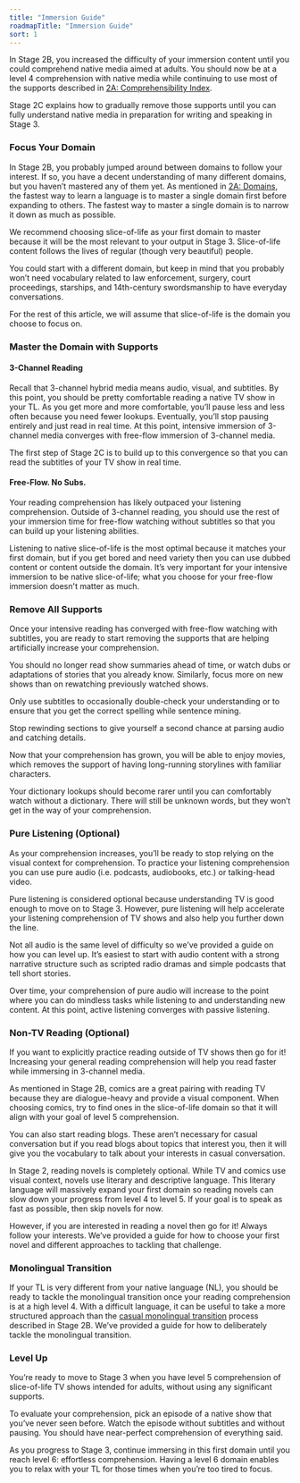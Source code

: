 ```yaml
---
title: "Immersion Guide"
roadmapTitle: "Immersion Guide"
sort: 1
---
```


In Stage 2B, you increased the difficulty of your immersion content until you could comprehend native media aimed at adults. You should now be at a level 4 comprehension with native media while continuing to use most of the supports described in [2A: Comprehensibility Index][stage-2a-comprehensibility-index].

Stage 2C explains how to gradually remove those supports until you can fully understand native media in preparation for writing and speaking in Stage 3.

### Focus Your Domain

In Stage 2B, you probably jumped around between domains to follow your interest. If so, you have a decent understanding of many different domains, but you haven’t mastered any of them yet. As mentioned in [2A: Domains][stage-2a-domains], the fastest way to learn a language is to master a single domain first before expanding to others. The fastest way to master a single domain is to narrow it down as much as possible.

We recommend choosing slice-of-life as your first domain to master because it will be the most relevant to your output in Stage 3. Slice-of-life content follows the lives of regular (though very beautiful) people.

You could start with a different domain, but keep in mind that you probably won’t need vocabulary related to law enforcement, surgery, court proceedings, starships, and 14th-century swordsmanship to have everyday conversations.

For the rest of this article, we will assume that slice-of-life is the domain you choose to focus on.

### Master the Domain with Supports

#### 3-Channel Reading

Recall that 3-channel hybrid media means audio, visual, and subtitles. By this point, you should be pretty comfortable reading a native TV show in your TL. As you get more and more comfortable, you’ll pause less and less often because you need fewer lookups. Eventually, you’ll stop pausing entirely and just read in real time. At this point, intensive immersion of 3-channel media converges with free-flow immersion of 3-channel media.

The first step of Stage 2C is to build up to this convergence so that you can read the subtitles of your TV show in real time.

#### Free-Flow. No Subs.

Your reading comprehension has likely outpaced your listening comprehension. Outside of 3-channel reading, you should use the rest of your immersion time for free-flow watching without subtitles so that you can build up your listening abilities.

Listening to native slice-of-life is the most optimal because it matches your first domain, but if you get bored and need variety then you can use dubbed content or content outside the domain. It’s very important for your intensive immersion to be native slice-of-life; what you choose for your free-flow immersion doesn't matter as much.

### Remove All Supports

Once your intensive reading has converged with free-flow watching with subtitles, you are ready to start removing the supports that are helping artificially increase your comprehension.

You should no longer read show summaries ahead of time, or watch dubs or adaptations of stories that you already know. Similarly, focus more on new shows than on rewatching previously watched shows.

Only use subtitles to occasionally double-check your understanding or to ensure that you get the correct spelling while sentence mining.

Stop rewinding sections to give yourself a second chance at parsing audio and catching details.

Now that your comprehension has grown, you will be able to enjoy movies, which removes the support of having long-running storylines with familiar characters.

Your dictionary lookups should become rarer until you can comfortably watch without a dictionary. There will still be unknown words, but they won’t get in the way of your comprehension.

### Pure Listening (Optional)

As your comprehension increases, you’ll be ready to stop relying on the visual context for comprehension. To practice your listening comprehension you can use pure audio (i.e. podcasts, audiobooks, etc.) or talking-head video.

Pure listening is considered optional because understanding TV is good enough to move on to Stage 3. However, pure listening will help accelerate your listening comprehension of TV shows and also help you further down the line.

Not all audio is the same level of difficulty so we’ve provided a guide on how you can level up. It’s easiest to start with audio content with a strong narrative structure such as scripted radio dramas and simple podcasts that tell short stories.

Over time, your comprehension of pure audio will increase to the point where you can do mindless tasks while listening to and understanding new content. At this point, active listening converges with passive listening.

### Non-TV Reading (Optional)

If you want to explicitly practice reading outside of TV shows then go for it! Increasing your general reading comprehension will help you read faster while immersing in 3-channel media.

As mentioned in Stage 2B, comics are a great pairing with reading TV because they are dialogue-heavy and provide a visual component. When choosing comics, try to find ones in the slice-of-life domain so that it will align with your goal of level 5 comprehension.

You can also start reading blogs. These aren’t necessary for casual conversation but if you read blogs about topics that interest you, then it will give you the vocabulary to talk about your interests in casual conversation.

In Stage 2, reading novels is completely optional. While TV and comics use visual context, novels use literary and descriptive language. This literary language will massively expand your first domain so reading novels can slow down your progress from level 4 to level 5. If your goal is to speak as fast as possible, then skip novels for now.

However, if you are interested in reading a novel then go for it! Always follow your interests. We’ve provided a guide for how to choose your first novel and different approaches to tackling that challenge.

### Monolingual Transition

If your TL is very different from your native language (NL), you should be ready to tackle the monolingual transition once your reading comprehension is at a high level 4. With a difficult language, it can be useful to take a more structured approach than the [casual monolingual transition][stage-2b-casual-monolingual-transition] process described in Stage 2B. We’ve provided a guide for how to deliberately tackle the monolingual transition.

### Level Up

You’re ready to move to Stage 3 when you have level 5 comprehension of slice-of-life TV shows intended for adults, without using any significant supports.

To evaluate your comprehension, pick an episode of a native show that you’ve never seen before. Watch the episode without subtitles and without pausing. You should have near-perfect comprehension of everything said.

As you progress to Stage 3, continue immersing in this first domain until you reach level 6: effortless comprehension. Having a level 6 domain enables you to relax with your TL for those times when you’re too tired to focus.

[stage-2a-domains]: /roadmap/stage-2/a/domains
[stage-2a-comprehensibility-index]: /roadmap/stage-2/a/comprehensibility-index
[stage-2b-casual-monolingual-transition]: /roadmap/stage-2/b/casual-monolingual-transition
